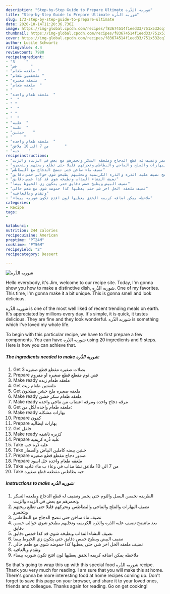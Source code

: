 ```yaml
---
description: "Step-by-Step Guide to Prepare Ultimate شوربه الذُره"
title: "Step-by-Step Guide to Prepare Ultimate شوربه الذُره"
slug: 173-step-by-step-guide-to-prepare-ultimate
date: 2020-10-14T11:20:36.736Z
image: https://img-global.cpcdn.com/recipes/f83674514f1eed33/751x532cq70/الصورة-الرئيسية-لوصفةشوربه-الذُره.jpg
thumbnail: https://img-global.cpcdn.com/recipes/f83674514f1eed33/751x532cq70/الصورة-الرئيسية-لوصفةشوربه-الذُره.jpg
cover: https://img-global.cpcdn.com/recipes/f83674514f1eed33/751x532cq70/الصورة-الرئيسية-لوصفةشوربه-الذُره.jpg
author: Lucile Schwartz
ratingvalue: 4.4
reviewcount: 7980
recipeingredient:
- "3     "
- "فص      "
- "ملعقه طعام "
- "ملعقتين طعام "
- "ملعقه صغيره   "
- "ملعقه طعام  "
- "        "
- "ملعقه طعام واحده  "
- "  "
- " "
- "  "
- " "
- "  "
- "علبه  "
- "علبه  "
- "حبتين    "
- "     "
- "ملعقه طعام واحده  "
- "من 7 الى 10 ملاعق       "
- "حبه    "
recipeinstructions:
- "الطريقه نحمس البصل والثوم حتى يحمر ونضيف له قطع الدجاج وملعقه السكر ونحمرهم مع بعض في الزبده والزيت"
- "نضيف البهارات والملح والماجي والبطاطس ونحركهم قليلا حتى تطلع ريحتهم ويتحمرو"
- "نضيف ماء ساخن حتى تنضج الدجاج مع البطاطس"
- "بعد ماتنضج نضيف علبه الذره والذره الكريميه ونخليهم يطبخو شوي حوالي خمس دقايق"
- "نضيف النشاء المذاب ونطبخه شوي قد كذا خمس دقايق"
- "نضيف البيض ويطبخ خمس دقايق حتى يتكون زي الخيوط بيضا"
- "نضيف ملعقه الخل اخر شي حتى يعطيها كذا حموضه شوي مع طعم حالي"
- "وتقدم وبالعافيه"
- "ملاحظه يمكن اضافه كريمه الخفق يعطيها لون افتح تكون شوربه بيضاء"
categories:
- Recipe
tags:
- 

katakunci:  
nutrition: 244 calories
recipecuisine: American
preptime: "PT24M"
cooktime: "PT56M"
recipeyield: "2"
recipecategory: Dessert

---
```



![شوربه الذُره](https://img-global.cpcdn.com/recipes/f83674514f1eed33/751x532cq70/الصورة-الرئيسية-لوصفةشوربه-الذُره.jpg)

Hello everybody, it's Jim, welcome to our recipe site. Today, I'm gonna show you how to make a distinctive dish, شوربه الذُره. One of my favorites. This time, I'm gonna make it a bit unique. This is gonna smell and look delicious.

شوربه الذُره is one of the most well liked of recent trending meals on earth. It's appreciated by millions every day. It's simple, it is quick, it tastes delicious. They are fine and they look wonderful. شوربه الذُره is something which I've loved my whole life.




To begin with this particular recipe, we have to first prepare a few components. You can have شوربه الذُره using 20 ingredients and 9 steps. Here is how you can achieve that.

<!--inarticleads1-->

##### The ingredients needed to make شوربه الذُره:

1. Get 3 بصلات صغيره مقطع قطع صغيره
1. Prepare فص ثوم مقطع قطع صغيره او مفروم
1. Make ready ملعقه طعام زبده
1. Get ملعقتين طعام زيت
1. Get ملعقه صغيره ملح خشن مطحون
1. Make ready ملعقه طعام سكر خشن
1. Make ready  مرقه دجاج واحده ومرقه اعشاب من ماجي واحده
1. Get ملعقه طعام واحده لكل من:
1. Make ready  بهارات مشكله
1. Prepare  كمون
1. Prepare  بهارات ايطاليه
1. Get  فلفل
1. Make ready  كزبره ناشفه
1. Prepare علبه ذُره كريميه
1. Take علبه ذُره حب
1. Take حبتين بيضه كاملين البياض والصفار
1. Prepare  صدور دجاج مقطع قطع صغيره
1. Prepare ملعقه طعام واحده خل اسود
1. Take من 7 الى 10 ملاعق نشا مذاب في وعاء ب ماء عاديه
1. Take حبه بطاطس مقطعه قطع صغيره




<!--inarticleads2-->

##### Instructions to make شوربه الذُره:

1. الطريقه نحمس البصل والثوم حتى يحمر ونضيف له قطع الدجاج وملعقه السكر ونحمرهم مع بعض في الزبده والزيت
1. نضيف البهارات والملح والماجي والبطاطس ونحركهم قليلا حتى تطلع ريحتهم ويتحمرو
1. نضيف ماء ساخن حتى تنضج الدجاج مع البطاطس
1. بعد ماتنضج نضيف علبه الذره والذره الكريميه ونخليهم يطبخو شوي حوالي خمس دقايق
1. نضيف النشاء المذاب ونطبخه شوي قد كذا خمس دقايق
1. نضيف البيض ويطبخ خمس دقايق حتى يتكون زي الخيوط بيضا
1. نضيف ملعقه الخل اخر شي حتى يعطيها كذا حموضه شوي مع طعم حالي
1. وتقدم وبالعافيه
1. ملاحظه يمكن اضافه كريمه الخفق يعطيها لون افتح تكون شوربه بيضاء




So that's going to wrap this up with this special food شوربه الذُره recipe. Thank you very much for reading. I am sure that you will make this at home. There's gonna be more interesting food at home recipes coming up. Don't forget to save this page on your browser, and share it to your loved ones, friends and colleague. Thanks again for reading. Go on get cooking!
